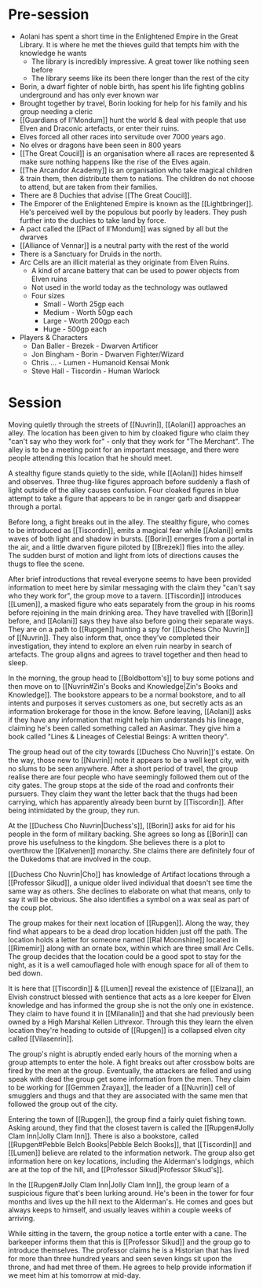 # Pre-session
- Aolani has spent a short time in the Enlightened Empire in the Great Library. It is where he met the thieves guild that tempts him with the knowledge he wants
	- The library is incredibly impressive. A great tower like nothing seen before
	- The library seems like its been there longer than the rest of the city
- Borin, a dwarf fighter of noble birth, has spent his life fighting goblins underground and has only ever known war
- Brought together by travel, Borin looking for help for his family and his group needing a cleric
- [[Guardians of Il'Mondum]] hunt the world & deal with people that use Elven and Draconic artefacts, or enter their ruins.
- Elves forced all other races into servitude over 7000 years ago.
- No elves or dragons have been seen in 800 years
- [[The Great Coucil]] is an organisation where all races are represented & make sure nothing happens like the rise of the Elves again.
- [[The Arcandor Academy]] is an organisation who take magical children & train them, then distribute them to nations. The children do not choose to attend, but are taken from their families.
- There are 8 Duchies that advise [[The Great Coucil]]. 
- The Emporer of the Enlightened Empire is known as the [[Lightbringer]]. He's perceived well by the populous but poorly by leaders. They push further into the duchies to take land by force.
- A pact called the [[Pact of Il'Mondum]] was signed by all but the dwarves
- [[Alliance of Vennar]] is a neutral party with the rest of the world
- There is a Sanctuary for Druids in the north.
- Arc Cells are an illicit material as they originate from Elven Ruins.
	- A kind of arcane battery that can be used to power objects from Elven ruins
	- Not used in the world today as the technology was outlawed
	- Four sizes
		- Small - Worth 25gp each
		- Medium - Worth 50gp each
		- Large - Worth 200gp each
		- Huge - 500gp each
- Players & Characters
	- Dan Baller - Brezek - Dwarven Artificer
	- Jon Bingham - Borin - Dwarven Fighter/Wizard
	- Chris ... - Lumen - Humanoid Kensai Monk
	- Steve Hall - Tiscordin - Human Warlock
# Session
Moving quietly through the streets of [[Nuvrin]], [[Aolani]] approaches an alley. The location has been given to him by cloaked figure who claim they "can't say who they work for" - only that they work for "The Merchant". The alley is to be a meeting point for an important message, and there were people attending this location that he should meet.

A stealthy figure stands quietly to the side, while [[Aolani]] hides himself and observes. Three thug-like figures approach before suddenly a flash of light outside of the alley causes confusion. Four cloaked figures in blue attempt to take a figure that appears to be in ranger garb and disappear through a portal.

Before long, a fight breaks out in the alley. The stealthy figure, who comes to be introduced as [[Tiscordin]], emits a magical fear while [[Aolani]] emits waves of both light and shadow in bursts. [[Borin]] emerges from a portal in the air, and a little dwarven figure piloted by [[Brezek]] flies into the alley. The sudden burst of motion and light from lots of directions causes the thugs to flee the scene.

After brief introductions that reveal everyone seems to have been provided information to meet here by similar messaging with the claim they "can't say who they work for", the group move to a tavern. [[Tiscordin]] introduces [[Lumen]], a masked figure who eats separately from the group in his rooms before rejoining in the main drinking area. They have travelled with [[Borin]] before, and [[Aolani]] says they have also before going their separate ways. They are on a path to [[Rupgen]] hunting a spy for [[Duchess Cho Nuvrin]] of [[Nuvrin]]. They also inform that, once they've completed their investigation, they intend to explore an elven ruin nearby in search of artefacts. The group aligns and agrees to travel together and then head to sleep.

In the morning, the group head to [[Boldbottom's]] to buy some potions and then move on to [[Nuvrin#Zin's Books and Knowledge|Zin's Books and Knowledge]]. The bookstore appears to be a normal bookstore, and to all intents and purposes it serves customers as one, but secretly acts as an information brokerage for those in the know. Before leaving, [[Aolani]] asks if they have any information that might help him understands his lineage, claiming he's been called something called an Aasimar. They give him a book called "Lines & Lineages of Celestial Beings: A written theory".

The group head out of the city towards [[Duchess Cho Nuvrin]]'s estate. On the way, those new to [[Nuvrin]] note it appears to be a well kept city, with no slums to be seen anywhere. After a short period of travel, the group realise there are four people who have seemingly followed them out of the city gates. The group stops at the side of the road and confronts their pursuers. They claim they want the letter back that the thugs had been carrying, which has apparently already been burnt by [[Tiscordin]]. After being intimidated by the group, they run.

At the [[Duchess Cho Nuvrin|Duchess's]], [[Borin]] asks for aid for his people in the form of military backing. She agrees so long as [[Borin]] can prove his usefulness to the kingdom. She believes there is a plot to overthrow the [[Kalvenen]] monarchy. She claims there are definitely four of the Dukedoms that are involved in the coup.

[[Duchess Cho Nuvrin|Cho]] has knowledge of Artifact locations through a [[Professor Sikud]], a unique older lived individual that doesn't see time the same way as others. She declines to elaborate on what that means, only to say it will be obvious. She also identifies a symbol on a wax seal as part of the coup plot.

The group makes for their next location of [[Rupgen]]. Along the way, they find what appears to be a dead drop location hidden just off the path. The location holds a letter for someone named [[Ral Moonshine]] located in [[Rimemir]] along with an ornate box, within which are three small Arc Cells. The group decides that the location could be a good spot to stay for the night, as it is a well camouflaged hole with enough space for all of them to bed down.

It is here that [[Tiscordin]] & [[Lumen]] reveal the existence of [[Elzana]], an Elvish construct blessed with sentience that acts as a lore keeper for Elven knowledge and has informed the group she is not the only one in existence. They claim to have found it in [[Milanalin]] and that she had previously been owned by a High Marshal Kellen Lithrexor. Through this they learn the elven location they're heading to outside of [[Rupgen]] is a collapsed elven city called [[Vilasenrin]].

The group's night is abruptly ended early hours of the morning when a group attempts to enter the hole. A fight breaks out after crossbow bolts are fired by the men at the group. Eventually, the attackers are felled and using speak with dead the group get some information from the men. They claim to be working for [[Gemmen Zrayax]], the leader of a [[Nuvrin]] cell of smugglers and thugs and that they are associated with the same men that followed the group out of the city.

Entering the town of [[Rupgen]], the group find a fairly quiet fishing town. Asking around, they find that the closest tavern is called the [[Rupgen#Jolly Clam Inn|Jolly Clam Inn]]. There is also a bookstore, called [[Rupgen#Pebble Belch Books|Pebble Belch Books]], that [[Tiscordin]] and [[Lumen]] believe are related to the information network. The group also get information here on key locations, including the Alderman's lodgings, which are at the top of the hill, and [[Professor Sikud|Professor Sikud's]].

In the [[Rupgen#Jolly Clam Inn|Jolly Clam Inn]], the group learn of a suspicious figure that's been lurking around. He's been in the tower for four months and lives up the hill next to the Alderman's. He comes and goes but always keeps to himself, and usually leaves within a couple weeks of arriving.

While sitting in the tavern, the group notice a tortle enter with a cane. The barkeeper informs them that this is [[Professor Sikud]] and the group go to introduce themselves. The professor claims he is a Historian that has lived for more than three hundred years and seen seven kings sit upon the throne, and had met three of them. He agrees to help provide information if we meet him at his tomorrow at mid-day.